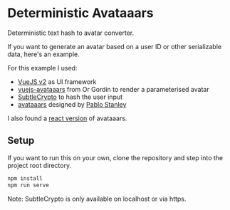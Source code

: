 # Deterministic Avataaars

Deterministic text hash to avatar converter.

If you want to generate an avatar based on a user ID or other serializable data, here's an example.

For this example I used:

* [VueJS v2](https://v2.vuejs.org) as UI framework
* [vuejs-avataaars](https://github.com/orgordin/vuejs-avataaars) from 
Or Gordin to render a parameterised avatar
* [SubtleCrypto](https://developer.mozilla.org/en-US/docs/Web/API/SubtleCrypto/digest) to hash the user input
* [avataaars](https://avataaars.com) designed by [Pablo Stanley](https://twitter.com/pablostanley)

I also found a [react version](https://github.com/fangpenlin/avataaars) of avataaars.

## Setup
If you want to run this on your own, clone the repository and step into the project root directory.

```sh
npm install
npm run serve
```

Note: SubtleCrypto is only available on localhost or via https.
